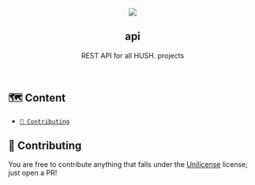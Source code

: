 <div align="center">
  
<img src="https://github.com/user-attachments/assets/d191a329-7e48-4eae-a831-0d4a72089007" />

<h2> api </h2>

REST API for all HUSH. projects
<br/><br/><br/>
</div>

## 🗺️ Content

- [<code>🔨 Contributing</code>](#-contributing)

## 🔨 Contributing
You are free to contribute anything that falls under the [Unilicense](https://choosealicense.com/licenses/unlicense/) license; just open a PR!
